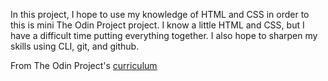 In this project, I hope to use my knowledge of HTML and CSS in order to this is mini The Odin Project project. I know a little HTML and CSS, but I have a difficult time putting everything together. I also hope to sharpen my skills using CLI, git, and github.

From The Odin Project's [curriculum](http://www.theodinproject.com/courses/web-development-101/lessons/html-css)
